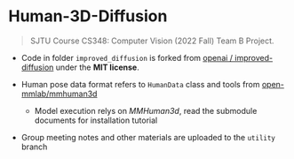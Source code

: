 # Human-3D-Diffusion
> SJTU Course CS348: Computer Vision (2022 Fall) Team B Project.

- Code in folder `improved_diffusion` is forked from [openai / improved-diffusion](https://github.com/openai/improved-diffusion) under the **MIT license**.
- Human pose data format refers to `HumanData` class and tools from [open-mmlab/mmhuman3d](https://github.com/open-mmlab/mmhuman3d)
  - Model execution relys on *MMHuman3d*, read the submodule documents for installation tutorial

- Group meeting notes and other materials are uploaded to the `utility` branch
